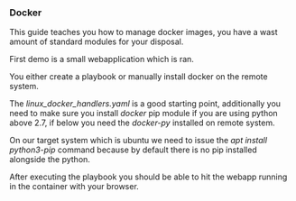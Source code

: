 ### Docker

This guide teaches you how to manage docker images, you have a wast amount of standard modules for your disposal.

First demo is a small webapplication which is ran.

You either create a playbook or manually install docker on the remote system.

The *linux_docker_handlers.yaml* is a good starting point, additionally you need to make sure you install *docker* pip module if you are using python above 2.7, if below you need the *docker-py* installed on remote system.

On our target system which is ubuntu we need to issue the *apt install python3-pip* command because by default there is no pip installed alongside the python.

After executing the playbook you should be able to hit the webapp running in the container with your browser.
